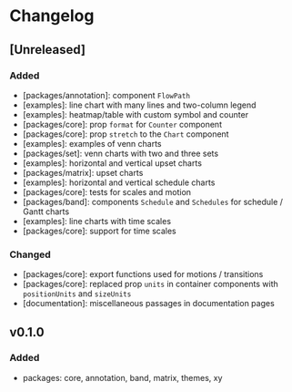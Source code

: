 # Changelog

## [Unreleased]

### Added

-   [packages/annotation]: component `FlowPath`
-   [examples]: line chart with many lines and two-column legend
-   [examples]: heatmap/table with custom symbol and counter
-   [packages/core]: prop `format` for `Counter` component
-   [packages/core]: prop `stretch` to the `Chart` component
-   [examples]: examples of venn charts
-   [packages/set]: venn charts with two and three sets
-   [examples]: horizontal and vertical upset charts
-   [packages/matrix]: upset charts
-   [examples]: horizontal and vertical schedule charts
-   [packages/core]: tests for scales and motion
-   [packages/band]: components `Schedule` and `Schedules` for schedule / Gantt charts
-   [examples]: line charts with time scales
-   [packages/core]: support for time scales

### Changed

-   [packages/core]: export functions used for motions / transitions
-   [packages/core]: replaced prop `units` in container components with `positionUnits` and `sizeUnits`
-   [documentation]: miscellaneous passages in documentation pages

## v0.1.0

### Added

-   packages: core, annotation, band, matrix, themes, xy

